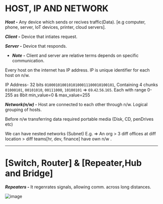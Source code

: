 # HOST, IP AND NETWORK
***Host -*** Any device which sends or recives traffic(Data). [e.g computer, phone, server, IoT devices, printer, cloud servers].

***Client -***  Device that intiates request.

***Server -***  Device that responds.

- ***Note -*** Client and server are relative terms depends on specific communication.

Every host on the internet has IP address. IP is unique identifier for each host on n/w.

IP Address- 32 bits `01000101001010100011100010100101`, Containing 4 chunks `01000101`, `00101010`, `00111000`, `10100101` => `69`.`42`.`56`.`165`. Each with range 0-255 as 8bit min_value=0 & max_value=255

***Network(n/w) -*** Host are connected to each other through n/w. Logical grouping of hosts.

Before n/w transferring data required portable media (Disk, CD, penDrives etc)

We can have nested networks (Subnet)
E.g. => An org > 3 diff offices at diff location > diff teams[hr, dev, finance] have own n/w .

---

# [Switch, Router] & [Repeater,Hub and Bridge]

***Repeaters -*** It regenrates signals, allowing comm. across long distances.

![image](https://github.com/user-attachments/assets/89c79be0-6037-4d3f-bdbd-d56c9f6e96bf)



